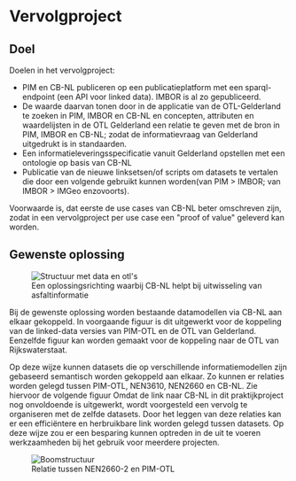 # Vervolgproject

## Doel
Doelen in het vervolgproject:

* PIM en CB-NL publiceren op een publicatieplatform met een sparql-endpoint (een API voor linked data). IMBOR is al zo gepubliceerd. 
* De waarde daarvan tonen door in de applicatie van de OTL-Gelderland te zoeken in PIM, IMBOR en CB-NL en concepten, attributen en waardelijsten in de OTL Gelderland een relatie te geven met de bron in PIM, IMBOR en CB-NL; zodat de informatievraag van Gelderland uitgedrukt is in standaarden.
* Een informatieleveringsspecificatie vanuit Gelderland opstellen met een ontologie op basis van CB-NL
* Publicatie van de nieuwe linksetsen/of scripts om datasets te vertalen die door een volgende gebruikt kunnen worden(van PIM > IMBOR; van IMBOR > IMGeo enzovoorts).

Voorwaarde is, dat eerste de use cases van CB-NL beter omschreven zijn, zodat in een vervolgproject per use case een "proof of value" geleverd kan worden.

## Gewenste oplossing

<figure id="figure">
  <img src="h/media/oplossingsrichting.PNG" alt="Structuur met data en otl's" />
  <figcaption>Een oplossingsrichting waarbij CB-NL helpt bij uitwisseling van asfaltinformatie</figcaption>
</figure>

Bij de gewenste oplossing worden bestaande datamodellen via CB-NL aan elkaar gekoppeld. In voorgaande figuur is dit uitgewerkt voor de koppeling van de linked-data versies van PIM-OTL en de OTL van Gelderland. Eenzelfde figuur kan worden gemaakt voor de koppeling naar de OTL van Rijkswaterstaat.

Op deze wijze kunnen datasets die op verschillende informatiemodellen zijn gebaseerd semantisch worden gekoppeld aan elkaar. Zo kunnen er relaties worden gelegd tussen PIM-OTL, NEN3610, NEN2660 en CB-NL.
Zie hiervoor de volgende figuur
Omdat de link naar CB-NL in dit praktijkproject nog onvoldoende is uitgewerkt, wordt voorgesteld een vervolg te organiseren met de zelfde datasets. 
Door het leggen van deze relaties kan er een efficiëntere en herbruikbare link worden gelegd tussen datasets. Op deze wijze zou er een besparing kunnen optreden in de uit te voeren werkzaamheden bij het gebruik voor meerdere projecten.


<figure id="figure">
  <img src="h/media/NEN2660-2_en_PIM-OTL.png" alt="Boomstructuur" />
  <figcaption>Relatie tussen NEN2660-2 en PIM-OTL</figcaption>
</figure>
